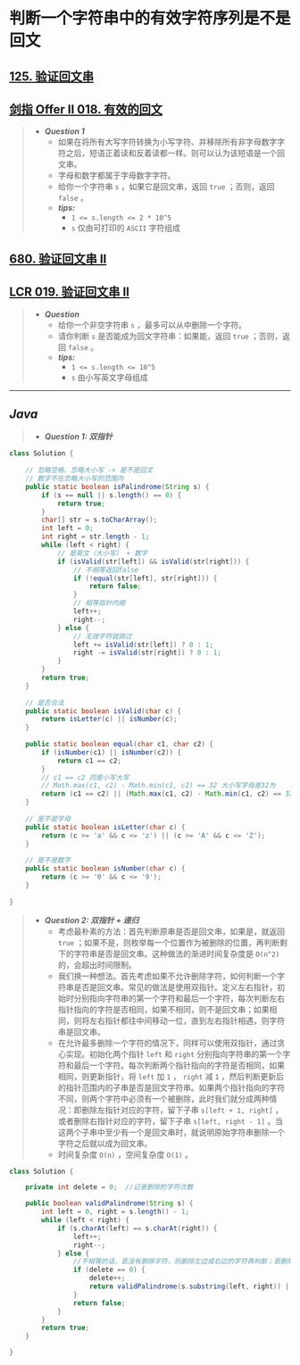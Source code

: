 # 判断一个字符串中的有效字符序列是不是回文

## [125. 验证回文串](https://leetcode.cn/problems/valid-palindrome/)

## [剑指 Offer II 018. 有效的回文](https://leetcode.cn/problems/XltzEq/)

> - ***Question 1***
>   - 如果在将所有大写字符转换为小写字符、并移除所有非字母数字字符之后，短语正着读和反着读都一样。则可以认为该短语是一个回文串。
>   - 字母和数字都属于字母数字字符。
>   - 给你一个字符串 `s` ，如果它是回文串，返回 `true` ；否则，返回 `false` 。
>   - ***tips:***
>     - `1 <= s.length <= 2 * 10^5`
>     - `s` 仅由可打印的 `ASCII` 字符组成

## [680. 验证回文串 II](https://leetcode.cn/problems/valid-palindrome-ii/)

## [LCR 019. 验证回文串 II](https://leetcode.cn/problems/RQku0D/)

> - ***Question***
>   - 给你一个非空字符串 `s` ，最多可以从中删除一个字符。
>   - 请你判断 `s` 是否能成为回文字符串：如果能，返回 `true` ；否则，返回 `false` 。
>   - ***tips:***
>     - `1 <= s.length <= 10^5`
>     - `s` 由小写英文字母组成

---

## *Java*

> - ***Question 1: 双指针***

```java
class Solution {
    
    // 忽略空格、忽略大小写 -> 是不是回文
    // 数字不在忽略大小写的范围内
    public static boolean isPalindrome(String s) {
        if (s == null || s.length() == 0) {
            return true;
        }
        char[] str = s.toCharArray();
        int left = 0;
        int right = str.length - 1;
        while (left < right) {
            // 是英文（大小写） + 数字
            if (isValid(str[left]) && isValid(str[right])) {
                // 不相等返回false
                if (!equal(str[left], str[right])) {
                    return false;
                }
                // 相等指针内缩
                left++;
                right--;
            } else {
                // 无效字符就跳过
                left += isValid(str[left]) ? 0 : 1;
                right -= isValid(str[right]) ? 0 : 1;
            }
        }
        return true;
    }
    
    // 是否合法
    public static boolean isValid(char c) {
        return isLetter(c) || isNumber(c);
    }
    
    public static boolean equal(char c1, char c2) {
        if (isNumber(c1) || isNumber(c2)) {
            return c1 == c2;
        }
        // c1 == c2 同是小写大写
        // Math.max(c1, c2) - Math.min(c1, c2) == 32 大小写字母差32为
        return (c1 == c2) || (Math.max(c1, c2) - Math.min(c1, c2) == 32);
    }
    
    // 是不是字母
    public static boolean isLetter(char c) {
        return (c >= 'a' && c <= 'z') || (c >= 'A' && c <= 'Z');
    }
    
    // 是不是数字
    public static boolean isNumber(char c) {
        return (c >= '0' && c <= '9');
    }
    
}
```

> - ***Question 2: 双指针 + 递归***
>   - 考虑最朴素的方法：首先判断原串是否是回文串，如果是，就返回 `true` ；如果不是，则枚举每一个位置作为被删除的位置，再判断剩下的字符串是否是回文串。这种做法的渐进时间复杂度是 `O(n^2)` 的，会超出时间限制。
>   - 我们换一种想法。首先考虑如果不允许删除字符，如何判断一个字符串是否是回文串。常见的做法是使用双指针。定义左右指针，初始时分别指向字符串的第一个字符和最后一个字符，每次判断左右指针指向的字符是否相同，如果不相同，则不是回文串；如果相同，则将左右指针都往中间移动一位，直到左右指针相遇，则字符串是回文串。
>   - 在允许最多删除一个字符的情况下，同样可以使用双指针，通过贪心实现。初始化两个指针 `left` 和 `right` 分别指向字符串的第一个字符和最后一个字符。每次判断两个指针指向的字符是否相同，如果相同，则更新指针，将 `left` 加 `1` ， `right` 减 `1` ，然后判断更新后的指针范围内的子串是否是回文字符串。如果两个指针指向的字符不同，则两个字符中必须有一个被删除，此时我们就分成两种情况：即删除左指针对应的字符，留下子串 `s[left + 1, right]` ，或者删除右指针对应的字符，留下子串 `s[left, right - 1]` 。当这两个子串中至少有一个是回文串时，就说明原始字符串删除一个字符之后就以成为回文串。
>   - 时间复杂度 `O(n)` ，空间复杂度 `O(1)` 。

```java
class Solution {

    private int delete = 0;  //记录删除的字符次数

    public boolean validPalindrome(String s) {
        int left = 0, right = s.length() - 1;
        while (left < right) {
            if (s.charAt(left) == s.charAt(right)) {
                left++;
                right--;
            } else {
                //不相等的话，若没有删除字符，则删除左边或右边的字符再判断；若删除过一次，则不是回文串
                if (delete == 0) {
                    delete++;
                    return validPalindrome(s.substring(left, right)) || validPalindrome(s.substring(left + 1, right + 1));
                }
                return false;
            }
        }
        return true;
    }

}
```
